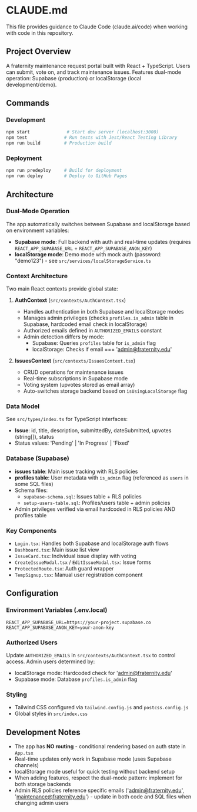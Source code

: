 # CLAUDE.md

This file provides guidance to Claude Code (claude.ai/code) when working with code in this repository.

## Project Overview

A fraternity maintenance request portal built with React + TypeScript. Users can submit, vote on, and track maintenance issues. Features dual-mode operation: Supabase (production) or localStorage (local development/demo).

## Commands

### Development
```bash
npm start              # Start dev server (localhost:3000)
npm test              # Run tests with Jest/React Testing Library
npm run build         # Production build
```

### Deployment
```bash
npm run predeploy     # Build for deployment
npm run deploy        # Deploy to GitHub Pages
```

## Architecture

### Dual-Mode Operation
The app automatically switches between Supabase and localStorage based on environment variables:
- **Supabase mode**: Full backend with auth and real-time updates (requires `REACT_APP_SUPABASE_URL` + `REACT_APP_SUPABASE_ANON_KEY`)
- **localStorage mode**: Demo mode with mock auth (password: "demo123") - see `src/services/localStorageService.ts`

### Context Architecture
Two main React contexts provide global state:

1. **AuthContext** (`src/contexts/AuthContext.tsx`)
   - Handles authentication in both Supabase and localStorage modes
   - Manages admin privileges (checks `profiles.is_admin` table in Supabase, hardcoded email check in localStorage)
   - Authorized emails defined in `AUTHORIZED_EMAILS` constant
   - Admin detection differs by mode:
     - Supabase: Queries `profiles` table for `is_admin` flag
     - localStorage: Checks if email === 'admin@fraternity.edu'

2. **IssuesContext** (`src/contexts/IssuesContext.tsx`)
   - CRUD operations for maintenance issues
   - Real-time subscriptions in Supabase mode
   - Voting system (upvotes stored as email array)
   - Auto-switches storage backend based on `isUsingLocalStorage` flag

### Data Model
See `src/types/index.ts` for TypeScript interfaces:
- **Issue**: id, title, description, submittedBy, dateSubmitted, upvotes (string[]), status
- Status values: 'Pending' | 'In Progress' | 'Fixed'

### Database (Supabase)
- **issues table**: Main issue tracking with RLS policies
- **profiles table**: User metadata with `is_admin` flag (referenced as `users` in some SQL files)
- Schema files:
  - `supabase-schema.sql`: Issues table + RLS policies
  - `setup-users-table.sql`: Profiles/users table + admin policies
- Admin privileges verified via email hardcoded in RLS policies AND profiles table

### Key Components
- `Login.tsx`: Handles both Supabase and localStorage auth flows
- `Dashboard.tsx`: Main issue list view
- `IssueCard.tsx`: Individual issue display with voting
- `CreateIssueModal.tsx` / `EditIssueModal.tsx`: Issue forms
- `ProtectedRoute.tsx`: Auth guard wrapper
- `TempSignup.tsx`: Manual user registration component

## Configuration

### Environment Variables (.env.local)
```
REACT_APP_SUPABASE_URL=https://your-project.supabase.co
REACT_APP_SUPABASE_ANON_KEY=your-anon-key
```

### Authorized Users
Update `AUTHORIZED_EMAILS` in `src/contexts/AuthContext.tsx` to control access. Admin users determined by:
- localStorage mode: Hardcoded check for 'admin@fraternity.edu'
- Supabase mode: Database `profiles.is_admin` flag

### Styling
- Tailwind CSS configured via `tailwind.config.js` and `postcss.config.js`
- Global styles in `src/index.css`

## Development Notes

- The app has **NO routing** - conditional rendering based on auth state in `App.tsx`
- Real-time updates only work in Supabase mode (uses Supabase channels)
- localStorage mode useful for quick testing without backend setup
- When adding features, respect the dual-mode pattern: implement for both storage backends
- Admin RLS policies reference specific emails ('admin@fraternity.edu', 'maintenance@fraternity.edu') - update in both code and SQL files when changing admin users
